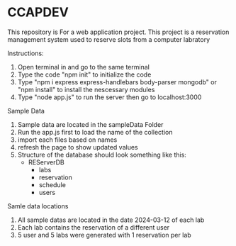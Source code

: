 # CCAPDEV
 This repository is For a web application project. This project is a reservation management system used to reserve slots from a computer labratory

Instructions:
1. Open terminal in and go to the same terminal
2. Type the code "npm init" to initialize the code
3. Type "npm i express express-handlebars body-parser mongodb" or "npm install" to install the nescessary modules
4. Type "node app.js" to run the server then go to localhost:3000

Sample Data
1. Sample data are located in the sampleData Folder
2. Run the app.js first to load the name of the collection
3. import each files based on names
4. refresh the page to show updated values
5. Structure of the database should look something like this:
     - REServerDB
        - labs
        - reservation
        - schedule
        - users

Samle data locations
1. All sample datas are located in the date 2024-03-12 of each lab
2. Each lab contains the reservation of a different user
3. 5 user and 5 labs were generated with 1 reservation per lab
